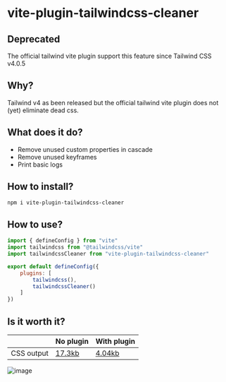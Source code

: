 # vite-plugin-tailwindcss-cleaner

## Deprecated
The official tailwind vite plugin support this feature since Tailwind CSS v4.0.5

## Why?
Tailwind v4 as been released but the official tailwind vite plugin does not (yet) eliminate dead css.

## What does it do?
- Remove unused custom properties in cascade
- Remove unused keyframes
- Print basic logs

## How to install?
```
npm i vite-plugin-tailwindcss-cleaner
```

## How to use?
```js
import { defineConfig } from "vite"
import tailwindcss from "@tailwindcss/vite"
import tailwindcssCleaner from "vite-plugin-tailwindcss-cleaner"

export default defineConfig({
	plugins: [
		tailwindcss(),
		tailwindcssCleaner()
	]
})
```

## Is it worth it?
|            | No plugin | With plugin |     
|------------|-----------|--------|
| CSS output | [17.3kb](https://github.com/madmoizo/vite-plugin-tailwindcss-cleaner/blob/main/build-no-plugin/assets/index-CDc_evQZ.css) | [4.04kb](https://github.com/madmoizo/vite-plugin-tailwindcss-cleaner/blob/main/build-with-plugin/assets/index-CDc_evQZ.css) |

![image](https://github.com/user-attachments/assets/b5406ef0-94f5-4511-ac50-12731c92a5e5)

